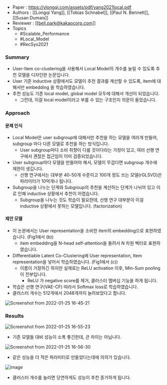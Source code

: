 - Paper : https://ylongqi.com/assets/pdf/yang2021local.pdf
- Authors : [[Longqi Yang]], [[Tobias Schnabel]], [[Paul N. Bennett]], [[Susan Dumais]]
- Reviewer : [[bell.park@kakaocorp.com]]
- Topics
	- #Scalable_Performance
	- #Local_Model
	- #RecSys2021

### Summary
* User-Item co-clustering을 사용해서 Local Model의 개수를 늘릴 수 있도록 추천 모델을 디자인한 논문입니다.
* User 기준 inductive 상황에서도 모델이 추천 결과를 계산할 수 있도록, item에 대해서만 embedding 을 학습하였습니다.
* 추천 성능도 기존 local model, global model 모두에 대해서 개선이 되었습니다.
  * 그런데, 이걸 local model이라고 부를 수 있는 구조인지 의문이 들었습니다.

### Approach
#### 문제 인식
* Local Model은 user subgroup에 대해서만 추천을 하는 모델을 여러개 만들어, subgroup 마다 다른 모델로 추천을 하는 방식입니다.
  * User subgroup마다 소비 취향이 다를 것이다라는 가정이 있고, 여러 선행 연구에서 괜찮은 접근임이 이미 검증되었습니다.
* User subgroup마다 모델을 만들어야 해서, 모델이 무겁다면 subgroup 개수에 제한이 생깁니다.
  * 선행 연구에서는 대부분 40-50개 수준이고 100개 정도 쓰는 모델(rGLSVD)은 파라미터가 10억개나 됩니다.
* Subgroup을 나누는 단계와 Subgroup의 추천을 계산하는 단계가 나뉘어 있고 이로 인해 inductive 상황에서 추천이 어렵습니다.
  * Subgroup을 나누는 것도 학습이 필요한데, 선행 연구 대부분이 이걸 inductive 상황에서 못하는 모델입니다. (factorization)

#### 제안 모델
* 이 논문에서는 User representation을 소비한 item의 embedding으로 표현하였습니다. (Fig1에서 (b))
  * item embedding을 N-head self-attention을 돌려서 N 차원 벡터로 표현하였습니다.
* Differentiable Latent Co-Clustering에 User representation, Item representation을 넣어서 학습하였습니다. (Fig1에서 (c))
  * 이름이 거창하긴 하지만 실제로는 ReLU activation 이후, Min-Sum pooling이 전부입니다.
    * ReLU 가 negative score를 제거, 클러스터 멤버십 기능을 하게 됩니다.
* 학습은 선행 연구(VAE-CF) 따라서 Softmax loss로 학습하였습니다.
* 클러스터 개수는 512개에서 2048개까지 늘려보았다고 합니다.

![Screenshot from 2022-01-25 16-45-21](https://github.daumkakao.com/storage/user/3654/files/0da0411c-2cbc-40ca-a4c2-9511adf1aceb)

### Results
![Screenshot from 2022-01-25 16-55-23](https://github.daumkakao.com/storage/user/3654/files/965a483f-2c57-4531-bae1-0e16d88f820a)
- 기존 모델들 대비 성능이 소폭 좋긴한데, 큰 차이는 아닙니다.

![Screenshot from 2022-01-25 16-56-30](https://github.daumkakao.com/storage/user/3654/files/e4d61d85-6bea-4a62-a446-e4f73efae8db)
- 같은 성능을 더 적은 파라미터로 만들었다는데에 의의가 있습니다.

![image](https://github.daumkakao.com/storage/user/3654/files/57470b30-95bb-431c-b932-5be921149868)
- 클러스터 개수를 늘리면 당연하게도 성능이 추천 증가하게 됩니다.